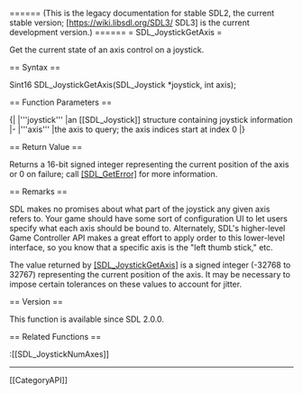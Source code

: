 ====== (This is the legacy documentation for stable SDL2, the current stable version; [https://wiki.libsdl.org/SDL3/ SDL3] is the current development version.) ======
= SDL_JoystickGetAxis =

Get the current state of an axis control on a joystick.

== Syntax ==

<syntaxhighlight lang='c'>
Sint16 SDL_JoystickGetAxis(SDL_Joystick *joystick,
                           int axis);
</syntaxhighlight>

== Function Parameters ==

{|
|'''joystick'''
|an [[SDL_Joystick]] structure containing joystick information
|-
|'''axis'''
|the axis to query; the axis indices start at index 0
|}

== Return Value ==

Returns a 16-bit signed integer representing the current position of the
axis or 0 on failure; call [[SDL_GetError]]() for more information.

== Remarks ==

SDL makes no promises about what part of the joystick any given axis refers
to. Your game should have some sort of configuration UI to let users
specify what each axis should be bound to. Alternately, SDL's higher-level
Game Controller API makes a great effort to apply order to this lower-level
interface, so you know that a specific axis is the "left thumb stick," etc.

The value returned by [[SDL_JoystickGetAxis]]() is a signed integer (-32768
to 32767) representing the current position of the axis. It may be
necessary to impose certain tolerances on these values to account for
jitter.

== Version ==

This function is available since SDL 2.0.0.

== Related Functions ==

:[[SDL_JoystickNumAxes]]

----
[[CategoryAPI]]


